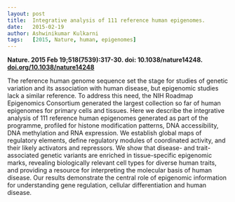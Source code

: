 ```yaml
---
layout: post
title:  Integrative analysis of 111 reference human epigenomes.
date:   2015-02-19
author: Ashwinikumar Kulkarni
tags:   [2015, Nature, human, epigenomes]
---
```


**Nature. 2015 Feb 19;518(7539):317-30. doi: 10.1038/nature14248.**<br>
**<a target="_blank" href="https://doi.org/10.1038/nature14248">doi.org/10.1038/nature14248</a>**


The reference human genome sequence set the stage for studies of genetic
variation and its association with human disease, but epigenomic studies lack a
similar reference. To address this need, the NIH Roadmap Epigenomics Consortium
generated the largest collection so far of human epigenomes for primary cells
and tissues. Here we describe the integrative analysis of 111 reference human
epigenomes generated as part of the programme, profiled for histone modification
patterns, DNA accessibility, DNA methylation and RNA expression. We establish
global maps of regulatory elements, define regulatory modules of coordinated
activity, and their likely activators and repressors. We show that disease- and
trait-associated genetic variants are enriched in tissue-specific epigenomic
marks, revealing biologically relevant cell types for diverse human traits, and
providing a resource for interpreting the molecular basis of human disease. Our
results demonstrate the central role of epigenomic information for understanding
gene regulation, cellular differentiation and human disease.
